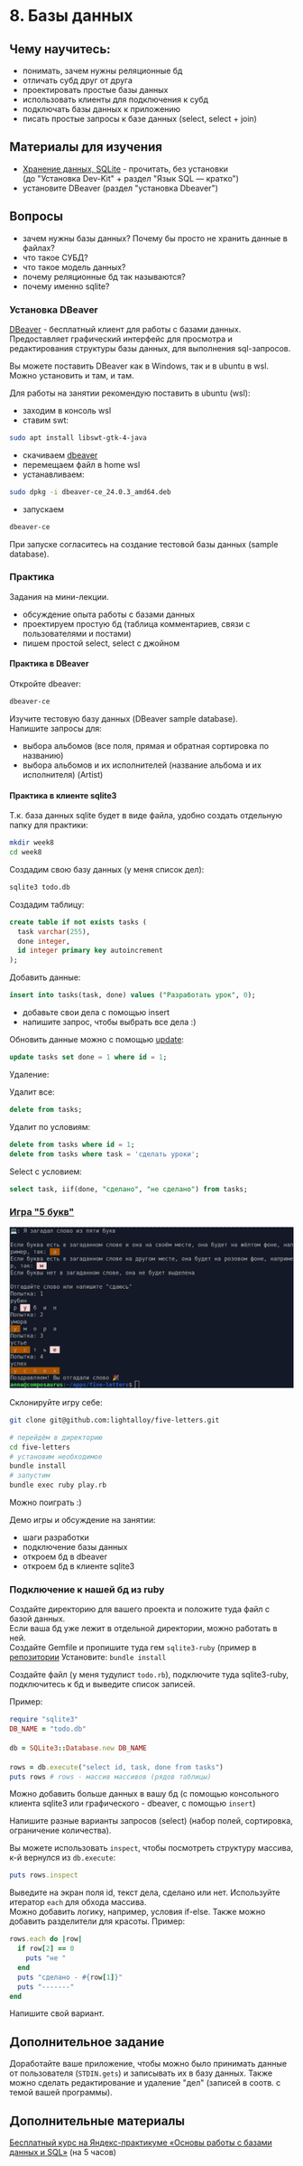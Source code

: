 # 8. Базы данных

## Чему научитесь:

- понимать, зачем нужны реляционные бд
- отличать субд друг от друга
- проектировать простые базы данных
- использовать клиенты для подключения к субд
- подключать базы данных к приложению
- писать простые запросы к базе данных (select, select + join)

## Материалы для изучения

- [Хранение данных, SQLite](https://rubyrush.ru/steps/sqlite) - прочитать, без установки  
(до "Установка Dev-Kit" + раздел "Язык SQL — кратко")
- установите DBeaver (раздел "установка Dbeaver")

## Вопросы

- зачем нужны базы данных? Почему бы просто не хранить данные в файлах?
- что такое СУБД?
- что такое модель данных?
- почему реляционные бд так называются?
- почему именно sqlite?

### Установка DBeaver

[DBeaver](https://dbeaver.io/download/) - бесплатный клиент для работы с базами данных. Предоставляет графический интерфейс для просмотра и редактирования структуры базы данных, для выполнения sql-запросов.

Вы можете поставить DBeaver как в Windows, так и в ubuntu в wsl.  
Можно установить и там, и там.

Для работы на занятии рекомендую поставить в ubuntu (wsl):

- заходим в консоль wsl
- ставим swt:

```bash
sudo apt install libswt-gtk-4-java
```
- скачиваем [dbeaver](https://dbeaver.io/files/dbeaver-ce_latest_amd64.deb)
- перемещаем файл в home wsl
- устанавливаем:
```bash
sudo dpkg -i dbeaver-ce_24.0.3_amd64.deb
```
- запускаем
```bash
dbeaver-ce
```

При запуске согласитесь на создание тестовой базы данных (sample database).  

### Практика

Задания на мини-лекции.  

- обсуждение опыта работы с базами данных
- проектируем простую бд (таблица комментариев, связи с пользователями и постами)
- пишем простой select, select с джойном

#### Практика в DBeaver

Откройте dbeaver:

```bash
dbeaver-ce
```

Изучите тестовую базу данных (DBeaver sample database).  
Напишите запросы для:
- выбора альбомов (все поля, прямая и обратная сортировка по названию)
- выбора альбомов и их исполнителей (название альбома и их исполнителя) (Artist)

#### Практика в клиенте sqlite3

Т.к. база данных sqlite будет в виде файла, удобно создать отдельную папку для практики:

```bash
mkdir week8
cd week8
```

Создадим свою базу данных (у меня список дел):

```bash
sqlite3 todo.db
```

Создадим таблицу:

```sql
create table if not exists tasks (
  task varchar(255),
  done integer,
  id integer primary key autoincrement
);
```

Добавить данные:

```sql
insert into tasks(task, done) values ("Разработать урок", 0);
```

- добавьте свои дела с помощью insert
- напишите запрос, чтобы выбрать все дела :)

Обновить данные можно с помощью [update](https://www.w3schools.com/sql/sql_update.asp):

```sql
update tasks set done = 1 where id = 1;
```

Удаление:

Удалит все:

```sql
delete from tasks;
```

Удалит по условиям:

```sql
delete from tasks where id = 1;
delete from tasks where task = 'сделать уроки';
```

Select с условием:

```sql
select task, iif(done, "сделано", "не сделано") from tasks;
```


### [Игра "5 букв"](https://github.com/lightalloy/five-letters)

![Скриншот игры "5 букв"](https://github.com/ruby-newbie/lessons/blob/main/images/five-letters.png)

Склонируйте игру себе:

```bash
git clone git@github.com:lightalloy/five-letters.git
```

```bash
# перейдём в директорию
cd five-letters
# установим необходимое
bundle install
# запустим
bundle exec ruby play.rb
```

Можно поиграть :)  

Демо игры и обсуждение на занятии:

- шаги разработки
- подключение базы данных
- откроем бд в dbeaver
- откроем бд в клиенте sqlite3


### Подключение к нашей бд из ruby

Создайте директорию для вашего проекта и положите туда файл с базой данных.  
Если ваша бд уже лежит в отдельной директории, можно работать в ней.  
Создайте Gemfile и пропишите туда гем `sqlite3-ruby` (пример в [репозитории](https://github.com/lightalloy/five-letters)
Установите: `bundle install`  

Создайте файл (у меня тудулист `todo.rb`), подключите туда sqlite3-ruby, подключитесь к бд и выведите список записей.  

Пример:

```ruby
require "sqlite3"
DB_NAME = "todo.db"

db = SQLite3::Database.new DB_NAME

rows = db.execute("select id, task, done from tasks")
puts rows # rows - массив массивов (рядов таблицы)
```

Можно добавить больше данных в вашу бд (с помощью консольного клиента sqlite3 или графического - dbeaver, с помощью `insert`)  

Напишите разные варианты запросов (select) (набор полей, сортировка, ограничение количества).  

Вы можете использовать `inspect`, чтобы посмотреть структуру массива, к-й вернулся из `db.execute`:

```ruby
puts rows.inspect
```
Выведите на экран поля id, текст дела, сделано или нет. Используйте итератор `each` для обхода массива.  
Можно добавить логику, например, условия if-else. 
Также можно добавить разделители для красоты. Пример:

```ruby
rows.each do |row|
  if row[2] == 0
    puts "не "
  end
  puts "сделано - #{row[1]}"
  puts "-------"
end
```

Напишите свой вариант.

## Дополнительное задание

Доработайте ваше приложение, чтобы можно было принимать данные от пользователя (`STDIN.gets`) и записывать их в базу данных.
Также можно сделать редактирование и удаление "дел" (записей в соотв. с темой вашей программы).

## Дополнительные материалы

[Бесплатный курс на Яндекс-практикуме «Основы работы с базами данных и SQL»](https://start.practicum.yandex/sql-database-basics/) (на 5 часов)

